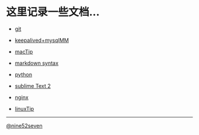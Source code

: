 这里记录一些文档...
================

* [git](https://github.com/chaing/Learning/blob/master/git.md)

* [keepalived+mysqlMM](https://github.com/chaing/Learning/blob/master/keepalived.md)

* [macTip](https://github.com/chaing/Learning/blob/master/macTip.md)

* [markdown syntax](https://github.com/chaing/Learning/blob/master/markdown.md)

* [python](https://github.com/chaing/Learning/blob/master/python.md)

* [sublime Text 2](https://github.com/chaing/Learning/blob/master/SublimeText2.md)

* [nginx](https://github.com/chaing/Learning/blob/master/nginx.md)

* [linuxTip](https://github.com/chaing/Learning/blob/master/linuxTip.md)

----
[@nine52seven](https://twitter.com/nine52seven)